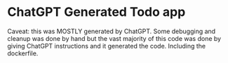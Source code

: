 # ChatGPT Generated Todo app

Caveat: this was MOSTLY generated by ChatGPT.  Some debugging and cleanup was done by hand but the vast majority of this code was done by giving ChatGPT instructions and it generated the code.  Including the dockerfile.